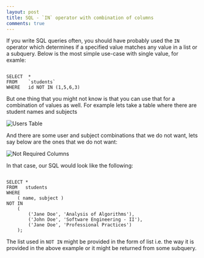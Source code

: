 ```yaml
---
layout: post
title: SQL - `IN` operator with combination of columns
comments: true
---
```

If you write SQL queries often, you should have probably used the `IN` operator which determines if a specified value matches any value in a list or a subquery. Below is the most simple use-case with single value, for examle:

<pre><code class="sql">
SELECT	* 
FROM 	`students`
WHERE 	id NOT IN (1,5,6,3)
</code></pre>

But one thing that you might not know is that you can use that for a combination of values as well. For example lets take a table where there are student names and subjects

![Users Table](http://i.imgur.com/3BuINvu.png)

And there are some user and subject combinations that we do not want, lets say below are the ones that we do not want:

![Not Required Columns](http://i.imgur.com/BYoGdkU.png)

In that case, our SQL would look like the following:

<pre><code class="sql">
SELECT * 
FROM   students 
WHERE 
	( name, subject )
NOT IN 
	(
		('Jane Doe', 'Analysis of Algorithms'),
		('John Doe', 'Software Engineering - II'),
		('Jane Doe', 'Professional Practices')
	);
</code></pre>

The list used in `NOT IN` might be provided in the form of list i.e. the way it is provided in the above example or it might be returned from some subquery.
